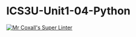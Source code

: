 # ICS3U-Unit1-04-Python

[![Mr Coxall's Super Linter](https://github.com/Evgeny-Vovk/ICS3U-Unit1-04-Python/workflows/Mr%20Coxall's%20Super%20Linter/badge.svg)](https://github.com/Evgeny-Vovk/ICS3U-Unit1-04-Python/actions)
